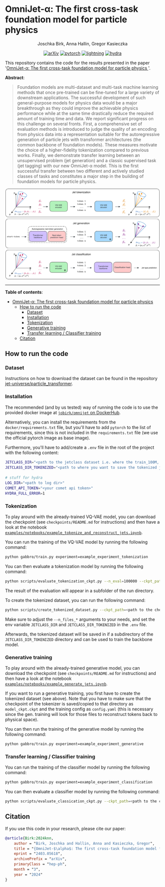 # OmniJet-α: The first cross-task foundation model for particle physics

<div align="center">

Joschka Birk, Anna Hallin, Gregor Kasieczka

[![arXiv](https://img.shields.io/badge/arXiv-2403.05618-b31b1b.svg)](https://arxiv.org/abs/2403.05618)
[![pytorch](https://img.shields.io/badge/PyTorch_2.2-ee4c2c?logo=pytorch&logoColor=white)](https://pytorch.org/get-started/locally/)
[![lightning](https://img.shields.io/badge/-Lightning_2.2.1-792ee5?logo=pytorchlightning&logoColor=white)](https://pytorchlightning.ai/)
[![hydra](https://img.shields.io/badge/Config-Hydra_1.3-89b8cd)](https://hydra.cc/)

</div>

This repository contains the code for the results presented in the paper
'[OmniJet-α: The first cross-task foundation model for particle physics
](https://arxiv.org/abs/2403.05618)'.

**Abstract**:

> Foundation models are multi-dataset and multi-task machine learning methods that once pre-trained can be fine-tuned for a large variety of downstream applications. The successful development of such general-purpose models for physics data would be a major breakthrough as they could improve the achievable physics performance while at the same time drastically reduce the required amount of training time and data.
> We report significant progress on this challenge on several fronts. First, a comprehensive set of evaluation methods is introduced to judge the quality of an encoding from physics data into a representation suitable for the autoregressive generation of particle jets with transformer architectures (the common backbone of foundation models). These measures motivate the choice of a higher-fidelity tokenization compared to previous works. Finally, we demonstrate transfer learning between an unsupervised problem (jet generation) and a classic supervised task (jet tagging) with our new OmniJet-α model. This is the first successful transfer between two different and actively studied classes of tasks and constitutes a major step in the building of foundation models for particle physics.

<img src=assets/OmniJet_different_stages_overview.excalidraw.png width=900 style="border-radius:10px">

______________________________________________________________________

**Table of contents**:

- [OmniJet-α: The first cross-task foundation model for particle physics](#omnijet-%CE%B1-the-first-cross-task-foundation-model-for-particle-physics)
  - [How to run the code](#how-to-run-the-code)
    - [Dataset](#dataset)
    - [Installation](#installation)
    - [Tokenization](#tokenization)
    - [Generative training](#generative-training)
    - [Transfer learning / Classifier training](#transfer-learning--classifier-training)
  - [Citation](#citation)

## How to run the code

### Dataset

Instructions on how to download the dataset can be found in the
repository [jet-universe/particle_transformer](https://github.com/jet-universe/particle_transformer).

### Installation

The recommended (and by us tested) way of running the code is to use the
provided docker image at
[`jobirk/omnijet` on DockerHub](https://hub.docker.com/repository/docker/jobirk/omnijet/general).

Alternatively, you can install the requirements from the `docker/requirements.txt` file, but
you'll have to add `pytorch` to the list of requirements, since this is not
included in the `requirements.txt` file (we use the official pytorch image as
base image).

Furthermore, you'll have to add/create a `.env` file in the root of the project
with the following content:

```bash
JETCLASS_DIR="<path to the jetclass dataset i.e. where the train_100M, val_5M, .. folders are>"
JETCLASS_DIR_TOKENIZED="<path to where you want to save the tokenized jetclass dataset>"

# stuff for hydra
LOG_DIR="<path to log dir>"
COMET_API_TOKEN="<your comet api token>"
HYDRA_FULL_ERROR=1
```

### Tokenization

To play around with the already-trained VQ-VAE model, you can download the
checkpoint (see `checkpoints/README.md` for instructions) and then have
a look at the notebook
[`examples/notebooks/example_tokenize_and_reconstruct_jets.ipynb`](https://github.com/uhh-pd-ml/omnijet_alpha/blob/main/examples/notebooks/example_tokenize_and_reconstruct_jets.ipynb).

You can run the training of the VQ-VAE model by running the following command:

```bash
python gabbro/train.py experiment=example_experiment_tokenization
```

You can then evaluate a tokenization model by running the following command:

```bash
python scripts/evaluate_tokenization_ckpt.py --n_eval=100000 --ckpt_path=<path to the checkpoint>
```

The result of the evaluation will appear in a subfolder of the run directory.

To create the tokenized dataset, you can run the following command:

```bash
python scripts/create_tokenized_dataset.py --ckpt_path=<path to the checkpoint> --n_files_train=100 --n_files_val=5 --n_files_test=5
```

Make sure to adjust the `--n_files_*` arguments to your needs, and set the env variable
`JETCLASS_DIR` and `JETCLASS_DIR_TOKENIZED` in the `.env` file.

Afterwards, the tokenized dataset will be saved in if a subdirectory of the
`JETCLASS_DIR_TOKENIZED` directory and can be used to train the backbone model.

### Generative training

To play around with the already-trained generative model, you can download the
checkpoint (see `checkpoints/README.md` for instructions) and then have
a look at the notebook
[`examples/notebooks/example_generate_jets.ipynb`](https://github.com/uhh-pd-ml/omnijet_alpha/blob/main/examples/notebooks/example_generate_jets.ipynb).

If you want to run a generative training, you first have to create the tokenized
dataset (see above).
Note that you have to make sure that the checkpoint of the tokenizer is saved/copied
to that directory as `model_ckpt.ckpt` and the training config as `config.yaml`
(this is necessary since the gen. training will look for those files to reconstruct
tokens back to physical space).

You can then run the training of the generative model by running the following command:

```bash
python gabbro/train.py experiment=example_experiment_generative
```

### Transfer learning / Classifier training

You can run the training of the classifier model by running the following command:

```bash
python gabbro/train.py experiment=example_experiment_classification
```

You can then evaluate a classifier model by running the following command:

```bash
python scripts/evaluate_classication_ckpt.py --ckpt_path=<path to the checkpoint>
```

## Citation

If you use this code in your research, please cite our paper:

```bibtex
@article{Birk:2024knn,
    author = "Birk, Joschka and Hallin, Anna and Kasieczka, Gregor",
    title = "{OmniJet-$\alpha$: The first cross-task foundation model for particle physics}",
    eprint = "2403.05618",
    archivePrefix = "arXiv",
    primaryClass = "hep-ph",
    month = "3",
    year = "2024"
}
```
